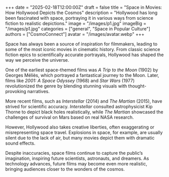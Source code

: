 +++
date = "2025-02-18T12:00:00Z"
draft = false
title = "Space in Movies: How Hollywood Depicts the Cosmos"
description = "Hollywood has long been fascinated with space, portraying it in various ways from science fiction to realistic depictions."
image = "/images/p1.jpg"
imageBig = "/images/p1.jpg"
categories = ["general", "Space in Popular Culture"]
authors = ["CosmoConnect"]
avatar = "/images/avatar.webp"
+++

Space has always been a source of inspiration for filmmakers, leading to some of the most iconic movies in cinematic history. From classic science fiction epics to scientifically accurate portrayals, Hollywood has shaped the way we perceive the universe.

One of the earliest space-themed films was *A Trip to the Moon* (1902) by Georges Méliès, which portrayed a fantastical journey to the Moon. Later, films like *2001: A Space Odyssey* (1968) and *Star Wars* (1977) revolutionized the genre by blending stunning visuals with thought-provoking narratives.

More recent films, such as *Interstellar* (2014) and *The Martian* (2015), have strived for scientific accuracy. *Interstellar* consulted astrophysicist Kip Thorne to depict black holes realistically, while *The Martian* showcased the challenges of survival on Mars based on real NASA research.

However, Hollywood also takes creative liberties, often exaggerating or misrepresenting space travel. Explosions in space, for example, are usually silent due to the lack of air, but many movies depict them with dramatic sound effects.

Despite inaccuracies, space films continue to capture the public’s imagination, inspiring future scientists, astronauts, and dreamers. As technology advances, future films may become even more realistic, bringing audiences closer to the wonders of the cosmos.
